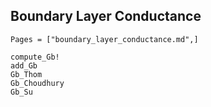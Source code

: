 ## Boundary Layer Conductance
```@index
Pages = ["boundary_layer_conductance.md",]
```

```@docs
compute_Gb!
add_Gb
Gb_Thom
Gb_Choudhury
Gb_Su
```